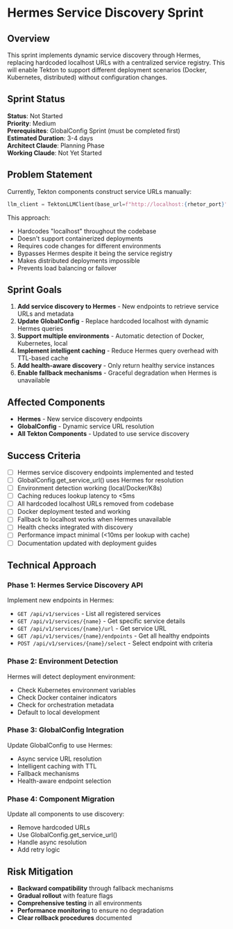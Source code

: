 # Hermes Service Discovery Sprint

## Overview

This sprint implements dynamic service discovery through Hermes, replacing hardcoded localhost URLs with a centralized service registry. This will enable Tekton to support different deployment scenarios (Docker, Kubernetes, distributed) without configuration changes.

## Sprint Status

**Status**: Not Started  
**Priority**: Medium  
**Prerequisites**: GlobalConfig Sprint (must be completed first)  
**Estimated Duration**: 3-4 days  
**Architect Claude**: Planning Phase  
**Working Claude**: Not Yet Started  

## Problem Statement

Currently, Tekton components construct service URLs manually:
```python
llm_client = TektonLLMClient(base_url=f"http://localhost:{rhetor_port}")
```

This approach:
- Hardcodes "localhost" throughout the codebase
- Doesn't support containerized deployments  
- Requires code changes for different environments
- Bypasses Hermes despite it being the service registry
- Makes distributed deployments impossible
- Prevents load balancing or failover

## Sprint Goals

1. **Add service discovery to Hermes** - New endpoints to retrieve service URLs and metadata
2. **Update GlobalConfig** - Replace hardcoded localhost with dynamic Hermes queries
3. **Support multiple environments** - Automatic detection of Docker, Kubernetes, local
4. **Implement intelligent caching** - Reduce Hermes query overhead with TTL-based cache
5. **Add health-aware discovery** - Only return healthy service instances
6. **Enable fallback mechanisms** - Graceful degradation when Hermes is unavailable

## Affected Components

- **Hermes** - New service discovery endpoints
- **GlobalConfig** - Dynamic service URL resolution
- **All Tekton Components** - Updated to use service discovery

## Success Criteria

- [ ] Hermes service discovery endpoints implemented and tested
- [ ] GlobalConfig.get_service_url() uses Hermes for resolution
- [ ] Environment detection working (local/Docker/K8s)
- [ ] Caching reduces lookup latency to <5ms
- [ ] All hardcoded localhost URLs removed from codebase
- [ ] Docker deployment tested and working
- [ ] Fallback to localhost works when Hermes unavailable
- [ ] Health checks integrated with discovery
- [ ] Performance impact minimal (<10ms per lookup with cache)
- [ ] Documentation updated with deployment guides

## Technical Approach

### Phase 1: Hermes Service Discovery API

Implement new endpoints in Hermes:
- `GET /api/v1/services` - List all registered services
- `GET /api/v1/services/{name}` - Get specific service details
- `GET /api/v1/services/{name}/url` - Get service URL
- `GET /api/v1/services/{name}/endpoints` - Get all healthy endpoints
- `POST /api/v1/services/{name}/select` - Select endpoint with criteria

### Phase 2: Environment Detection

Hermes will detect deployment environment:
- Check Kubernetes environment variables
- Check Docker container indicators
- Check for orchestration metadata
- Default to local development

### Phase 3: GlobalConfig Integration

Update GlobalConfig to use Hermes:
- Async service URL resolution
- Intelligent caching with TTL
- Fallback mechanisms
- Health-aware endpoint selection

### Phase 4: Component Migration

Update all components to use discovery:
- Remove hardcoded URLs
- Use GlobalConfig.get_service_url()
- Handle async resolution
- Add retry logic

## Risk Mitigation

- **Backward compatibility** through fallback mechanisms
- **Gradual rollout** with feature flags
- **Comprehensive testing** in all environments
- **Performance monitoring** to ensure no degradation
- **Clear rollback procedures** documented